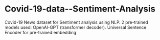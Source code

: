 # Covid-19-data--Sentiment-Analysis

Covid-19 News dataset for Sentiment analysis using NLP.
2 pre-trained models used: 
OpenAI-GPT (transformer decoder).
Universal Sentence Encoder for pre-trained embedding
